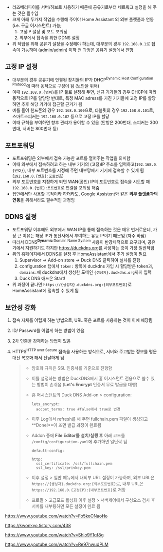 - 라즈베리파이를 서버/허브로 사용하기 때문에 공유기로부터 네트워크 설정을 해 주는 것은 필수임
- 크게 아래 두가지 작업을 수행해 주어야 Home Assistant 외 외부 플랫폼과 연동(i.e. 구글 어시스턴트) 가능;
  1. 고정IP 설정 및 포트 포워딩
  2. 외부에서 접속을 위한 DDNS 설정
- 위 작업을 위해 공유기 설정을 수정해야 하는데, 대부분의 경우 `192.168.0.1`로 접속이 가능하며 (admin/admin) 이하 전 과정은 공유기 설정에서 진행

## 고정 IP 설정

- 대부분의 경우 공유기에 연결된 장치들의 IP가 DHCP<sup>Dynamic Host Configuration Protocol</sup>에 따라 동적으로 구성이 됨 (보안을 위해)
- 이때 `192.168.0.{범위}`를 IP 풀로 설정해 두면, 신규 기기들의 경우 DHCP에 따라 동적으로 IP를 할당함
  반대로, 특정 MAC adress를 가진 기기들에 고정 IP를 할당하면 추후 해당 기기에 접근할 근거가 됨
- 예를 들어 핸드폰의 경우 `192.168.0.100`으로, 타블릿의 경우 `192.168.0.101`로, 스마트스피커는 `192.168.0.102` 등으로 고정 IP를 할당
- 이때 규칙을 부여하면 향후 관리가 용이할 수 있음 (안방은 200번대, 스피커는 300번대, 서버는 800번대 등)

## 포트포워딩

- 포트포워딩은 외부에서 접속 가능한 포트를 열어주는 작업을 의미함
- 이때 외부에서 접속하려고 하는 내부 기기의 (고정)IP 주소를 입력하고(`192.168.0.{번호}`), 내부 포트번호를 지정해 주면 내부망에서 기기에 접속할 수 있게 됨 (`192.168.0.{번호}:포트번호`)
- 외부 포트번호를 지정하게 되면 WAN(공인) IP의 포트번호로 접속을 시도할 때 `192.168.0.{번호}:포트번호`로 연결을 포워딩 해줌
- 집안에서만 사용할 목적이라 하더라도, Google Assistent와 같은 **외부 플랫폼과의 연동**을 위해서라도 필수적인 과정임

## DDNS 설정

- 포트포워딩 이후에도 외부에서 WAN IP를 통해 접속하는 것은 매우 번거로운데, 가장 큰 이유는 해당 IP가 통신사에서 부여하는 유동 IP이기 때문임 (자주 바뀜)
- 따라서 DDNS<sup>**Dynamic** Domain Name System</sup> 사용이 반강제적으로 요구되며, 공유기에서 지원하기도 하지만 https://duckdns.org를 사용하는 것이 가장 일반적임
- 위의 홈페이지에서 DDNS를 설정 후 HomeAssistant에서 추가 설정이 필요
  1. Supervisor -> Add-on store -> Duck DNS 클릭하여 설치를 진행
  2. configuration 탭에서 `token:` 항목에 duckdns 가입 시 할당받은 token과, `domains:`에 duckdns에서 생성한 도메인 `{생성자}.duckdns.org`까지 입력
  3. Duck DNS 애드온 Start!
- 위 과정이 끝나면 `https://{생성자}.duckdns.org:{외부포트번호}`로 HomeAssistant에 접속할 수 있게 됨

## 보안성 강화

1. 접속 자체를 어렵게 하는 방법으로, URL 혹은 포트를 사용하는 것이 이에 해당됨

2. ID/ Passwrd를 어렵게 하는 방법이 있음

3. 2차 인증을 강제하는 방법이 있음

4. HTTPS<sup>HTTP over Secure</sup> 접속을 사용하는 방식으로, 서버와 주고받는 정보를 평문 대신 복호화 해서 전달하게 됨

   > - 암호화 규칙은 SSL 인증서를 기준으로 진행함
   >
   > - 이를 설정하는 방법은 DuckDNS에서 홈 어시스턴트 전용으로 쓸수 있는 방법이 손쉬움 (**Let's Encrypt** 인증서 무료 발급을 대행)
   >
   > - 홈 어시스턴트의 Duck DNS Add-on > configuration:
   >
   >   ```script
   >   lets_encrypt:
   >     accpet_terms: true #false에서 true로 변경
   >   ```
   >
   > - 이후 Log에서 refresh를 해 주면 fullchain.pem 파일이 생성되고 **Done!**이 뜨면 발급 과정이 완료됨
   >
   > - Addon 중에 **File Editor를 설치/실행 후** 아래 코드를 `/config/configuration.yaml`에 추가하면 일단락 됨
   >
   >   ```script
   >   default-config:
   >   
   >   http:
   >     ssl_certificate: /ssl/fullchain.pem
   >     ssl_key: /ssl/privkey.pem
   >   ```
   >
   > - 이후 설정 > 일반 메뉴에서 내외부 URL 설정이 가능하며, 외부 URL은 `https://{생성자}.duckdns.org:{외부포트번호}`로, 내부 URL은 `https://192.168.0.{고정IP}:{내부포트번호}`로 저장
   >
   > - 프로필 > 고급모드 활성화 이후 설정 > 서버제어에서 구성요소 검사 후 서버를 재부팅하면 모든 설정이 완료 됨

https://www.youtube.com/watch?v=Fo5koONaoHo


https://kwonkyo.tistory.com/438

https://www.youtube.com/watch?v=Shio9Y1qf8g

https://www.youtube.com/watch?v=Re97hwudPLM

